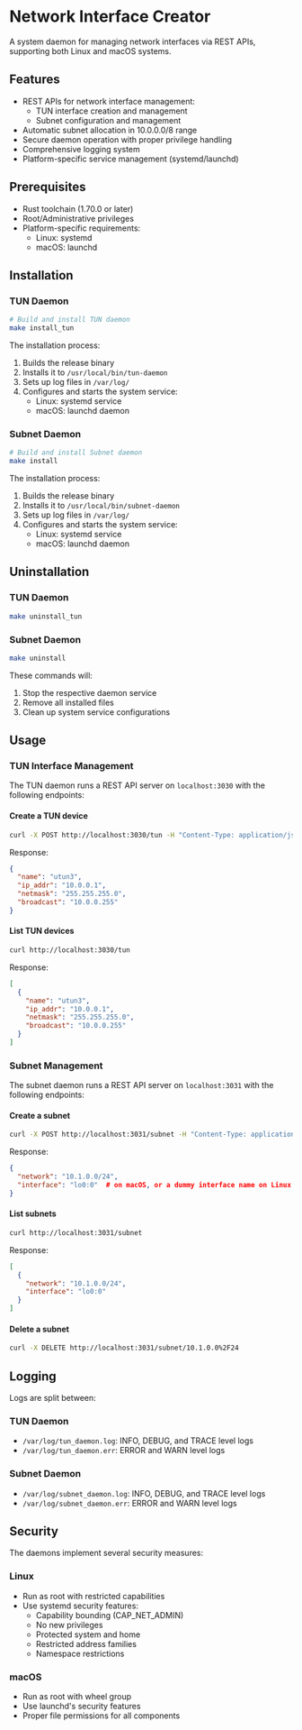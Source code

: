 # Network Interface Creator

A system daemon for managing network interfaces via REST APIs, supporting both Linux and macOS systems.

## Features

- REST APIs for network interface management:
  - TUN interface creation and management
  - Subnet configuration and management
- Automatic subnet allocation in 10.0.0.0/8 range
- Secure daemon operation with proper privilege handling
- Comprehensive logging system
- Platform-specific service management (systemd/launchd)

## Prerequisites

- Rust toolchain (1.70.0 or later)
- Root/Administrative privileges
- Platform-specific requirements:
  - Linux: systemd
  - macOS: launchd

## Installation

### TUN Daemon

```bash
# Build and install TUN daemon
make install_tun
```

The installation process:

1. Builds the release binary
2. Installs it to `/usr/local/bin/tun-daemon`
3. Sets up log files in `/var/log/`
4. Configures and starts the system service:
   - Linux: systemd service
   - macOS: launchd daemon

### Subnet Daemon

```bash
# Build and install Subnet daemon
make install
```

The installation process:

1. Builds the release binary
2. Installs it to `/usr/local/bin/subnet-daemon`
3. Sets up log files in `/var/log/`
4. Configures and starts the system service:
   - Linux: systemd service
   - macOS: launchd daemon

## Uninstallation

### TUN Daemon

```bash
make uninstall_tun
```

### Subnet Daemon

```bash
make uninstall
```

These commands will:

1. Stop the respective daemon service
2. Remove all installed files
3. Clean up system service configurations

## Usage

### TUN Interface Management

The TUN daemon runs a REST API server on `localhost:3030` with the following endpoints:

#### Create a TUN device

```bash
curl -X POST http://localhost:3030/tun -H "Content-Type: application/json" -d '{"name": "optional_name"}'
```

Response:

```json
{
  "name": "utun3",
  "ip_addr": "10.0.0.1",
  "netmask": "255.255.255.0",
  "broadcast": "10.0.0.255"
}
```

#### List TUN devices

```bash
curl http://localhost:3030/tun
```

Response:

```json
[
  {
    "name": "utun3",
    "ip_addr": "10.0.0.1",
    "netmask": "255.255.255.0",
    "broadcast": "10.0.0.255"
  }
]
```

### Subnet Management

The subnet daemon runs a REST API server on `localhost:3031` with the following endpoints:

#### Create a subnet

```bash
curl -X POST http://localhost:3031/subnet -H "Content-Type: application/json" -d '{"cidr": "10.1.0.0/24"}'
```

Response:

```json
{
  "network": "10.1.0.0/24",
  "interface": "lo0:0"  # on macOS, or a dummy interface name on Linux
}
```

#### List subnets

```bash
curl http://localhost:3031/subnet
```

Response:

```json
[
  {
    "network": "10.1.0.0/24",
    "interface": "lo0:0"
  }
]
```

#### Delete a subnet

```bash
curl -X DELETE http://localhost:3031/subnet/10.1.0.0%2F24
```

## Logging

Logs are split between:

### TUN Daemon

- `/var/log/tun_daemon.log`: INFO, DEBUG, and TRACE level logs
- `/var/log/tun_daemon.err`: ERROR and WARN level logs

### Subnet Daemon

- `/var/log/subnet_daemon.log`: INFO, DEBUG, and TRACE level logs
- `/var/log/subnet_daemon.err`: ERROR and WARN level logs

## Security

The daemons implement several security measures:

### Linux

- Run as root with restricted capabilities
- Use systemd security features:
  - Capability bounding (CAP_NET_ADMIN)
  - No new privileges
  - Protected system and home
  - Restricted address families
  - Namespace restrictions

### macOS

- Run as root with wheel group
- Use launchd's security features
- Proper file permissions for all components
